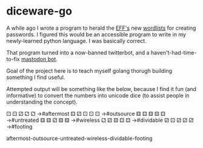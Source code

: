 # diceware-go

A while ago I wrote a program to herald the [EFF's](https://www.eff.org/deeplinks/2016/07/new-wordlists-random-passphrases) new [wordlists](https://www.eff.org/files/2016/07/18/eff_large_wordlist.txt) for creating passwords. I figured this would be an accessible program to write in my newly-learned python language. I was basically correct.

That program turned into a now-banned twitterbot, and a haven't-had-time-to-fix [mastodon bot](https://botsin.space/@dicewarebot).

Goal of the project here is to teach myself golang thorugh building something I find useful.

Attempted output will be something like the below, because I find it fun (and informative) to convert the numbers into unicode dice (to assist people in understanding the concept).

⚀ ⚀ ⚂ ⚁ ⚁ →#aftermost
⚃ ⚂ ⚀ ⚀ ⚀ →#outsource
⚅ ⚃ ⚅ ⚄ ⚃ →#untreated
⚅ ⚅ ⚂ ⚅ ⚅ →#wireless
⚁ ⚂ ⚄ ⚃ ⚃ →#dividable
⚂ ⚀ ⚂ ⚂ ⚂ →#footing

aftermost-outsource-untreated-wireless-dividable-footing
